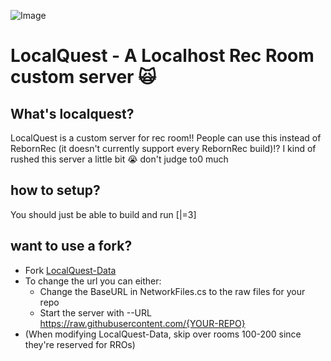![Image](https://raw.githubusercontent.com/Epic-Quest/LocalQuest-Data/refs/heads/main/Images/BannerImg.png)
# LocalQuest - A Localhost Rec Room custom server 🙀
## What's localquest?
LocalQuest is a custom server for rec room!! People can use this instead of RebornRec (it doesn't currently support every RebornRec build)!?
I kind of rushed this server a little bit 😭 don't judge to0 much

## how to setup?
You should just be able to build and run [|=3]

## want to use a fork?

- Fork [LocalQuest-Data](https://github.com/Epic-Quest/LocalQuest-Data)
- To change the url you can either:
  - Change the BaseURL in NetworkFiles.cs to the raw files for your repo
  - Start the server with --URL https://raw.githubusercontent.com/{YOUR-REPO}
- (When modifying LocalQuest-Data, skip over rooms 100-200 since they're reserved for RROs)
